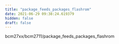 ```yaml
---
title: "package_feeds_packages_flashrom"
date: 2021-06-29 09:38:24.619379
hidden: false
draft: false
---
```


bcm27xx/bcm2711/package_feeds_packages_flashrom

